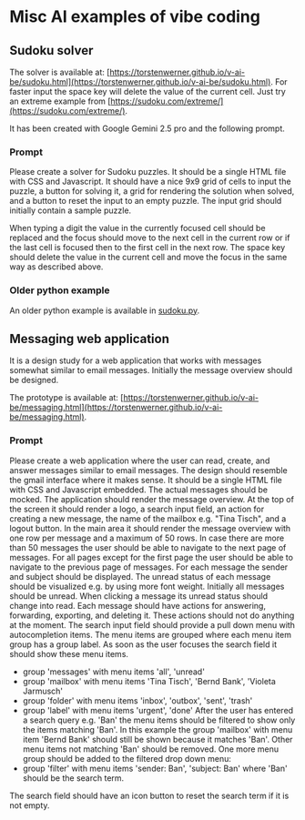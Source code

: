 # Misc AI examples of vibe coding

## Sudoku solver

The solver is available at: [https://torstenwerner.github.io/v-ai-be/sudoku.html](https://torstenwerner.github.io/v-ai-be/sudoku.html).
For faster input the space key will delete the value of the current cell.
Just try an extreme example from [https://sudoku.com/extreme/](https://sudoku.com/extreme/).

It has been created with Google Gemini 2.5 pro and the following prompt.

### Prompt

Please create a solver for Sudoku puzzles. It should be a single HTML file with CSS and Javascript.
It should have a nice 9x9 grid of cells to input the puzzle, a button for solving it, a grid for rendering the solution when solved, and a button to reset the input to an empty puzzle. 
The input grid should initially contain a sample puzzle.

When typing a digit the value in the currently focused cell should be replaced and the focus should move to the next cell in the current row or if the last cell is focused then to the first cell in the next row. 
The space key should delete the value in the current cell and move the focus in the same way as described above.

### Older python example

An older python example is available in [sudoku.py](sudoku.py).


## Messaging web application

It is a design study for a web application that works with messages somewhat similar to email messages.
Initially the message overview should be designed.

The prototype is available at: [https://torstenwerner.github.io/v-ai-be/messaging.html](https://torstenwerner.github.io/v-ai-be/messaging.html).

### Prompt

Please create a web application where the user can read, create, and answer messages similar to email messages.
The design should resemble the gmail interface where it makes sense.
It should be a single HTML file with CSS and Javascript embedded.
The actual messages should be mocked.
The application should render the message overview.
At the top of the screen it should render a logo, a search input field, an action for creating a new message, the name of the mailbox e.g. "Tina Tisch", and a logout button.
In the main area it should render the message overview with one row per message and a maximum of 50 rows.
In case there are more than 50 messages the user should be able to navigate to the next page of messages.
For all pages except for the first page the user should be able to navigate to the previous page of messages.
For each message the sender and subject should be displayed.
The unread status of each message should be visualized e.g. by using more font weight.
Initially all messages should be unread.
When clicking a message its unread status should change into read.
Each message should have actions for answering, forwarding, exporting, and deleting it.
These actions should not do anything at the moment.
The search input field should provide a pull down menu with autocompletion items.
The menu items are grouped where each menu item group has a group label.
As soon as the user focuses the search field it should show these menu items.
- group 'messages' with menu items 'all', 'unread'
- group 'mailbox' with menu items 'Tina Tisch', 'Bernd Bank', 'Violeta Jarmusch'
- group 'folder' with menu items 'inbox', 'outbox', 'sent', 'trash'
- group 'label' with menu items 'urgent', 'done'
After the user has entered a search query e.g. 'Ban' the menu items should be filtered to show only the items matching 'Ban'.
In this example the group 'mailbox' with menu item 'Bernd Bank' should still be shown because it matches 'Ban'.
Other menu items not matching 'Ban' should be removed.
One more menu group should be added to the filtered drop down menu:
- group 'filter' with menu items 'sender: Ban', 'subject: Ban' where 'Ban' should be the search term.

The search field should have an icon button to reset the search term if it is not empty.
